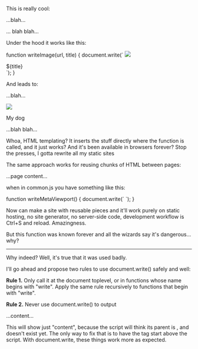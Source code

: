 This is really cool:

...blah...

<script>writeImage("dog.jpg", "my dog")</script>

... blah blah...

Under the hood it works like this:

function writeImage(url, title) {
  document.write(\`
    <img src="${url}"><div class="caption">${title}</div>
  \`);
}

And leads to:

...blah...
  
<img src="dog.jpg"><div class="caption">My dog</div>
  
...blah blah...

Whoa, HTML templating? It inserts the stuff directly where the function is called, and it just works? And it's been available in browsers forever? Stop the presses, I gotta rewrite all my static sites

The same approach works for reusing chunks of HTML between pages:

<script src="common.js"></script>
<script>writeMetaViewport()</script>
...page content...

when in common.js you have something like this:

function writeMetaViewport() {
  document.write(\`
    <meta name="viewport" content="width=1000px, maximum-scale=1">
  \`);
}

Now can make a site with reusable pieces and it'll work purely on static hosting, no site generator, no server-side code, development workflow is Ctrl+S and reload. Amazingness.

But this function was known forever and all the wizards say it's dangerous... why?

* * *

Why indeed? Well, it's true that it was used badly.

I'll go ahead and propose two rules to use document.write() safely and well:

**Rule 1.** Only call it at the document toplevel, or in functions whose name begins with "write". Apply the same rule recursively to functions that begin with "write".

**Rule 2.** Never use document.write() to output <script> or <style> tags.

The first rule is easy to explain. If you call document.write() after the page is loaded, it'll delete the whole page. Yes really. So it's worth separating all functions into those that can write, and those that can't. It's easily checkable.

For the second rule we go into a bit more detail. What happens if you output a <script>? It's the same as a blocking web request. If there's two of them on the page, they'll happen sequentially. Since <style> blocks subsequent <script>'s from executing until it's loaded, the same goes for <style>. Let's just ban the two.

How about other tags that point to external resources, like <img>? The difference is they can be non-blocking. Outputting a bunch of <img>'s lets the loading happen in parallel, any slowdown is negligible. I'm doing this on my site and it's honestly super fast.

Now ok, there's another danger that might lead to another rule. If you use document.write() to output partial or not well-formed tags, it'll happily do that. Personally I always make it output complete tags. But since other people might want to use it differently, like outputting one attribute of a tag, this is maybe not a hard and fast rule.

Cool, so we have 2.5 rules and can use the technique. What is it good for?

* * *

I think document.write() as discussed here is mostly useful for simple sites, the ones you'd use a static generator for, or maybe a little PHP. We get a kind of HTML templating that's a substitute for both things, but I wouldn't push it too much farther than that.

On this site I use document.write() to output headers and some repeated elements. On this page for example. You can try reloading a few times to check the speed, to me it's super fast, like a static site. Maybe because it runs during parsing and doesn't wait for onLoad, so it gets an advantage over SPAs.

Anyway thanks for coming to my talk. I need to say a few words on what inspired this. There was Paco Coursey's article [Grug XSLT](https://github.com/pacocoursey/xslt) a few weeks ago and the promise of it really appealed to me a lot: a browser-based templating system that works on static hosting, no generators, no dynamic code, but still you can make any pieces reusable and DRY. However in practice it made you turn the whole site into XML and it's just a bit clunky. So I started thinking on and off about other solutions that might fulfill the same kind of promise. And now came up with this.

* * *

EDIT after this article has been online for a bit: Google can now find it, and shows the right title. Which is pretty cool, given that the <title> tag in the article comes from document.write() in the first place! So from a crawlers and SEO perspective, it seems things work well.

That said, the main drawback of the idea is still the JS requirement. That was the #1 feedback and I agree with it.

Some people have pointed out that the function is [deprecated](https://developer.mozilla.org/en-US/docs/Web/API/Document/write). It still works in all browsers and I'm guessing it will continue to work, but still good to be aware of this.

Also, some people have mentioned document.currentScript.replaceWith() or document.currentScript.parentElement.appendChild(), for example here's a [post by Lean Rada](https://leanrada.com/notes/inline-rendering-currentscript/) that I really should've seen earlier. This also inserts elements in-place, which is cool! In fact I'd say you should probably use these methods instead, if you're worried about safety at all.

The only difference I found is a couple small annoyances. You can't write certain meta tags, like charset, and you can't output stuff at the start of the page:

<!doctype html>
<script>document.currentScript.replaceWith(...stuff on top of page...)</script>
...content...

This will show just "content", because the script will think its parent is <head>, and <body> doesn't exist yet. The only way to fix that is to have the <body> tag start above the script. With document.write, these things work more as expected.